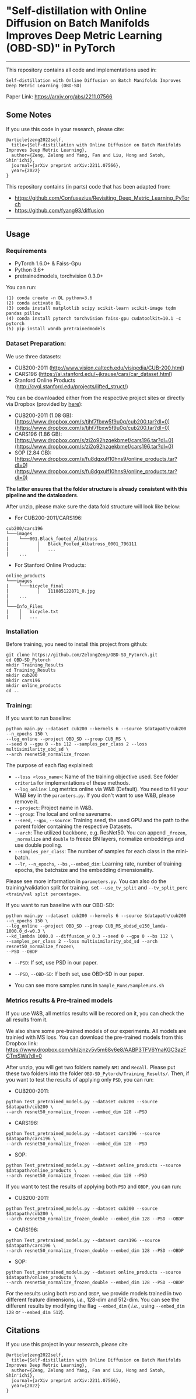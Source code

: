 
# "Self-distillation with Online Diffusion on Batch Manifolds Improves Deep Metric Learning (OBD-SD)" in PyTorch

---
This repository contains all code and implementations used in:

```
Self-distillation with Online Diffusion on Batch Manifolds Improves Deep Metric Learning (OBD-SD)
```
Paper Link: https://arxiv.org/abs/2211.07566

## Some Notes
If you use this code in your research, please cite:
```
@article{zeng2022self,
  title={Self-distillation with Online Diffusion on Batch Manifolds Improves Deep Metric Learning},
  author={Zeng, Zelong and Yang, Fan and Liu, Hong and Satoh, Shin'ichi},
  journal={arXiv preprint arXiv:2211.07566},
  year={2022}
}
```
This repository contains (in parts) code that has been adapted from: 
- https://github.com/Confusezius/Revisiting_Deep_Metric_Learning_PyTorch
- https://github.com/fyang93/diffusion

---
## Usage
### Requirements

* PyTorch 1.6.0+ & Faiss-Gpu
* Python 3.6+
* pretrainedmodels, torchvision 0.3.0+

You can run:
```
(1) conda create -n DL python=3.6
(2) conda activate DL
(3) conda install matplotlib scipy scikit-learn scikit-image tqdm pandas pillow
(4) conda install pytorch torchvision faiss-gpu cudatoolkit=10.1 -c pytorch
(5) pip install wandb pretrainedmodels
```

### Dataset Preparation:
We use three datasets: 

- CUB200-2011 (http://www.vision.caltech.edu/visipedia/CUB-200.html)
- CARS196 (https://ai.stanford.edu/~jkrause/cars/car_dataset.html)
- Stanford Online Products (http://cvgl.stanford.edu/projects/lifted_struct/)

You can be downloaded either from the respective project sites or directly via Dropbox (provided by [here](https://github.com/Confusezius/Revisiting_Deep_Metric_Learning_PyTorch)):

-   CUB200-2011 (1.08 GB):  [https://www.dropbox.com/s/tjhf7fbxw5f9u0q/cub200.tar?dl=0](https://www.dropbox.com/s/tjhf7fbxw5f9u0q/cub200.tar?dl=0)
-   CARS196 (1.86 GB):  [https://www.dropbox.com/s/zi2o92hzqekbmef/cars196.tar?dl=0](https://www.dropbox.com/s/zi2o92hzqekbmef/cars196.tar?dl=0)
-   SOP (2.84 GB):  [https://www.dropbox.com/s/fu8dgxulf10hns9/online_products.tar?dl=0](https://www.dropbox.com/s/fu8dgxulf10hns9/online_products.tar?dl=0)

**The latter ensures that the folder structure is already consistent with this pipeline and the dataloaders**.

After unzip, please make sure the data fold structure will look like below:

* For CUB200-2011/CARS196:
```
cub200/cars196
└───images
|    └───001.Black_footed_Albatross
|           │   Black_Footed_Albatross_0001_796111
|           │   ...
|    ...
```

* For Stanford Online Products:
```
online_products
└───images
|    └───bicycle_final
|           │   111085122871_0.jpg
|    ...
|
└───Info_Files
|    │   bicycle.txt
|    │   ...
```
### Installation
Before training, you need to install this project from github: 
```
git clone https://github.com/ZelongZeng/OBD-SD_Pytorch.git
cd OBD-SD_Pytorch
mkdir Training_Results
cd Training_Results
mkdir cub200
mkdir cars196
mkdir online_products
cd ..
```

### Training:

If you want to run baseline:

```
python main.py --dataset cub200 --kernels 6 --source $datapath/cub200 --n_epochs 150 \
--log_online --project OBD_SD --group CUB_MS \
--seed 0 --gpu 0 --bs 112 --samples_per_class 2 --loss multisimilarity_obd_sd \
--arch resnet50_normalize_frozen
```

The purpose of each flag explained:

* `--loss <loss_name>`: Name of the training objective used. See folder `criteria` for implementations of these methods.
* `--log_online`: Log metrics online via W&B (Default). You need to fill your W&B key in the `paramters.py`. If you don't want to use W&B, please remove it. 
* `--project`: Project name in W&B.
* `--group`: The local and online savename.
* `--seed`, `--gpu`, `--source`: Training seed, the used GPU and the path to the parent folder containing the respective Datasets.
* `--arch`: The utilized backbone, e.g. ResNet50. You can append `_frozen`, `_normalize` and `double` to freeze BN layers, normalize embeddings and use double pooling.
* `--samples_per_class`: The number of samples for each class in the mini-batch.
* `--lr`, `--n_epochs`, `--bs` ,`--embed_dim`: Learning rate, number of training epochs, the batchsize and the embedding dimensionality.  

Please see more information in `parameters.py`.
You can also do the training/validation split for training, set `--use_tv_split` and `--tv_split_perc <train/val split percentage>`.


If you want to run baseline with our OBD-SD:

```
python main.py --dataset cub200 --kernels 6 --source $datapath/cub200 --n_epochs 150 \
--log_online --project OBD_SD --group CUB_MS_obdsd_e150_lamda-1000.0_d-w0.3 \
--kd_lambda 1000.0 --diffusion_w 0.3 --seed 0 --gpu 0 --bs 112 \
--samples_per_class 2 --loss multisimilarity_obd_sd --arch resnet50_normalize_frozen\
--PSD --OBDP
```

* `--PSD`: If set, use PSD in our paper.
* `--PSD`, `--OBD-SD`: If both set, use OBD-SD in our paper.

* You can see more samples runs in `Sample_Runs/SampleRuns.sh`


### Metrics results & Pre-trained models

If you use W&B, all metrics results will be recored on it, you can check the all results from it. 

We also share some pre-trained models of our experiments.  All models are trainied with MS loss. 
You can download the pre-trained models from this Dropbox link: https://www.dropbox.com/sh/zjnzv5v5m68v6e8/AABP3TFV6YnaKGC3azFCTmSWa?dl=0

After unzip, you will get two folders namely `NMI` and `Recall`.  Please put these two folders into the folder `OBD-SD_Pytorch/Training_Results/`. 
Then, if you want to test the results of applying only `PSD`, you can run: 

- CUB200-2011:
```
python Test_pretrained_models.py --dataset cub200 --source $datapath/cub200 \
--arch resnet50_normalize_frozen --embed_dim 128 --PSD
```
- CARS196:
```
python Test_pretrained_models.py --dataset cars196 --source $datapath/cars196 \
--arch resnet50_normalize_frozen --embed_dim 128 --PSD
```
- SOP:
```
python Test_pretrained_models.py --dataset online_products --source $datapath/online_products \
--arch resnet50_normalize_frozen --embed_dim 128 --PSD
```
If you want to test the results of applying both `PSD` and `OBDP`, you can run: 

- CUB200-2011:
```
python Test_pretrained_models.py --dataset cub200 --source $datapath/cub200 \
--arch resnet50_normalize_frozen_double --embed_dim 128 --PSD --OBDP
```
- CARS196:
```
python Test_pretrained_models.py --dataset cars196 --source $datapath/cars196 \
--arch resnet50_normalize_frozen_double --embed_dim 128 --PSD --OBDP
```
- SOP:
```
python Test_pretrained_models.py --dataset online_products --source $datapath/online_products \
--arch resnet50_normalize_frozen_double --embed_dim 128 --PSD --OBDP
```
For the results using both `PSD` and `OBDP`, we provide models trained in two different feature dimensions, *i.e.*, 128-dim and 512-dim. You can see the different results by modifying the flag `--embed_dim` ( *i.e.*, using `--embed_dim 128` or `--embed_dim 512`).


## Citations

If you use this project in your research, please cite

```
@article{zeng2022self,
  title={Self-distillation with Online Diffusion on Batch Manifolds Improves Deep Metric Learning},
  author={Zeng, Zelong and Yang, Fan and Liu, Hong and Satoh, Shin'ichi},
  journal={arXiv preprint arXiv:2211.07566},
  year={2022}
}
```
